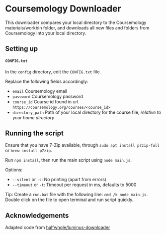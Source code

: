 # Coursemology Downloader

This downloader compares your local directory to the Coursemology materials/workbin folder, 
and downloads all new files and folders from Coursemology into your local directory.

## Setting up

#### `CONFIG.txt`

In the `config` directory, edit the `CONFIG.txt` file.

Replace the following fields accordingly:
* `email` Coursemology email
* `password` Coursemology password
* `course_id` Course id found in url. `https://coursemology.org/courses/<course_id>`
* `directory_path` Path of your local directory for the course file, *relative to your home directory*

## Running the script

Ensure that you have 7-Zip available, through `sudo apt install p7zip-full` or `brew install p7zip`.

Run `npm install`, then run the main script using `node main.js`. 

Options:
- `--silent` or `-s`: No printing (apart from errors)
- `--timeout` or `-t`: Timeout per request in ms, defaults to 5000

Tip:
Create a `run.bat` file with the following line: `cmd /k node main.js`. Double click on the file to open terminal and run script quickly.


## Acknowledgements
Adapted code from [halfwhole/luminus-downloader](https://github.com/halfwhole/luminus-downloader)

